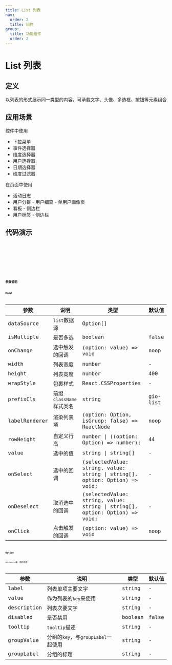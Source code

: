 ```yaml
---
title: List 列表
nav:
  order: 2
  title: 组件
group:
  title: 功能组件
  order: 2
---
```


# List 列表

## 定义

以列表的形式展示同一类型的内容，可承载文字、头像、多选框、按钮等元素组合

## 应用场景

控件中使用

- 下拉菜单
- 事件选择器
- 维度选择器
- 用户选择器
- 日期选择器
- 维度过滤器

在页面中使用

- 活动日志
- 用户分群 - 用户细查 - 单用户画像页
- 看板 - 侧边栏
- 用户标签 - 侧边栏

## 代码演示

<code src='./demo/base.tsx' title='基础列表' />

<code src='./demo/withIcon.tsx' title='含Icon样式' />

<code src='./demo/group.tsx' title='分组样式' />

<code src='./demo/avatar.tsx' title='分类、标题、头像、辅助文字' />

<code src='./demo/drag.tsx' title='拖拽列表' />

## 参数说明

### Modal

| 参数          | 说明                    | 类型                                                                        | 默认值   |
| ------------- | ----------------------- | --------------------------------------------------------------------------- | -------- |
| dataSource    | `list`数据源            | Option[]                                                                    |
| isMultiple    | 是否多选                | boolean                                                                     | false    |
| onChange      | 选中触发的回调          | (option: value) => void                                                     | noop     |
| width         | 列表宽度                | number                                                                      | -        |
| height        | 列表高度                | number                                                                      | 400      |
| wrapStyle     | 包裹样式                | React.CSSProperties                                                         | -        |
| prefixCls     | 前缀`className`样式类名 | string                                                                      | gio-list |
| labelRenderer | 渲染列表项              | (option: Option, isGruop: false) => ReactNode                               | noop     |
| rowHeight     | 自定义行高              | number \| ((option: Option) => number);                                     | 44       |
| value         | 选中的值                | string \| string[]                                                          | -        |
| onSelect      | 选中的回调              | (selectedValue: string, value: string \| string[], option: Option) => void; | -        |
| onDeselect    | 取消选中的回调          | (selectedValue: string, value: string \| string[], option: Option) => void; | -        |
| onClick       | 点击触发的回调          | (option: value) => void                                                     | noop     |

### Option

`dataSource`每一项的参数

| 参数        | 说明                                | 类型    | 默认值 |
| ----------- | ----------------------------------- | ------- | ------ |
| label       | 列表单项主要文字                    | string  | -      |
| value       | 作为列表的`key`来使用               | string  | -      |
| description | 列表次要文字                        | string  | -      |
| disabled    | 是否禁用                            | boolean | false  |
| tooltip     | `tooltip`描述                       | string  | -      |
| groupValue  | 分组的`key`，与`groupLabel`一起使用 | string  | -      |
| groupLabel  | 分组的标题                          | string  | -      |
